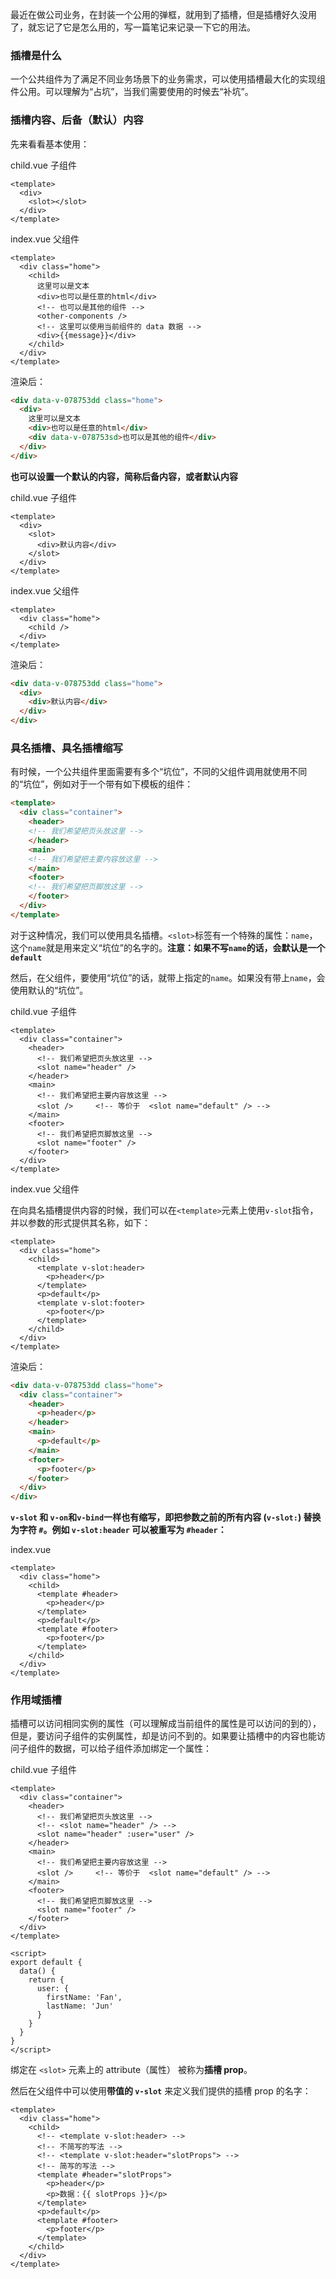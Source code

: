 最近在做公司业务，在封装一个公用的弹框，就用到了插槽，但是插槽好久没用了，就忘记了它是怎么用的，写一篇笔记来记录一下它的用法。

### 插槽是什么

一个公共组件为了满足不同业务场景下的业务需求，可以使用插槽最大化的实现组件公用。可以理解为“占坑”，当我们需要使用的时候去“补坑”。

### 插槽内容、后备（默认）内容

先来看看基本使用：

child.vue 子组件

```vue
<template>
  <div>
    <slot></slot>
  </div>
</template>
```

index.vue 父组件

```vue
<template>
  <div class="home">
    <child>
      这里可以是文本
      <div>也可以是任意的html</div>
      <!-- 也可以是其他的组件 -->
      <other-components />
      <!-- 这里可以使用当前组件的 data 数据 -->
      <div>{{message}}</div>
    </child>
  </div>
</template>
```

渲染后：

```html
<div data-v-078753dd class="home">
  <div>
    这里可以是文本
    <div>也可以是任意的html</div>
    <div data-v-078753sd>也可以是其他的组件</div>
  </div>
</div>
```

**也可以设置一个默认的内容，简称后备内容，或者默认内容**

child.vue 子组件

```vue
<template>
  <div>
    <slot>
      <div>默认内容</div>
    </slot>
  </div>
</template>
```

index.vue 父组件

```vue
<template>
  <div class="home">
    <child />
  </div>
</template>
```

渲染后：

```html
<div data-v-078753dd class="home">
  <div>
    <div>默认内容</div>
  </div>
</div>
```



### 具名插槽、具名插槽缩写

有时候，一个公共组件里面需要有多个“坑位”，不同的父组件调用就使用不同的“坑位”，例如对于一个带有如下模板的组件：

```html
<template>
  <div class="container">
    <header>
    <!-- 我们希望把页头放这里 -->
    </header>
    <main>
    <!-- 我们希望把主要内容放这里 -->
    </main>
    <footer>
    <!-- 我们希望把页脚放这里 -->
    </footer>
  </div>
</template>
```

对于这种情况，我们可以使用具名插槽。`<slot>`标签有一个特殊的属性：`name`，这个`name`就是用来定义“坑位”的名字的。**注意：如果不写`name`的话，会默认是一个`default`**

然后，在父组件，要使用“坑位”的话，就带上指定的`name`。如果没有带上`name`，会使用默认的“坑位”。

child.vue 子组件

```vue
<template>
  <div class="container">
    <header>
      <!-- 我们希望把页头放这里 -->
      <slot name="header" />
    </header>
    <main>
      <!-- 我们希望把主要内容放这里 -->
      <slot />     <!-- 等价于  <slot name="default" /> -->
    </main>
    <footer>
      <!-- 我们希望把页脚放这里 -->
      <slot name="footer" />
    </footer>
  </div>
</template>
```

index.vue 父组件

在向具名插槽提供内容的时候，我们可以在`<template>`元素上使用`v-slot`指令，并以参数的形式提供其名称，如下：

```vue
<template>
  <div class="home">
    <child>
      <template v-slot:header>
        <p>header</p>
      </template>
      <p>default</p>
      <template v-slot:footer>
        <p>footer</p>
      </template>
    </child>
  </div>
</template>
```

渲染后：

```html
<div data-v-078753dd class="home">
  <div class="container">
    <header>
      <p>header</p>
    </header>
    <main>
      <p>default</p>
    </main>
    <footer>
      <p>footer</p>
    </footer>
  </div>
</div>
```

**`v-slot` 和 `v-on`和`v-bind`一样也有缩写，即把参数之前的所有内容 (`v-slot:`) 替换为字符 `#`。例如 `v-slot:header` 可以被重写为 `#header`：**

index.vue

```vue
<template>
  <div class="home">
    <child>
      <template #header>
        <p>header</p>
      </template>
      <p>default</p>
      <template #footer>
        <p>footer</p>
      </template>
    </child>
  </div>
</template>
```

### 作用域插槽

插槽可以访问相同实例的属性（可以理解成当前组件的属性是可以访问的到的），但是，要访问子组件的实例属性，却是访问不到的。如果要让插槽中的内容也能访问子组件的数据，可以给子组件添加绑定一个属性：

child.vue 子组件

```vue
<template>
  <div class="container">
    <header>
      <!-- 我们希望把页头放这里 -->
      <!-- <slot name="header" /> -->
      <slot name="header" :user="user" />
    </header>
    <main>
      <!-- 我们希望把主要内容放这里 -->
      <slot />     <!-- 等价于  <slot name="default" /> -->
    </main>
    <footer>
      <!-- 我们希望把页脚放这里 -->
      <slot name="footer" />
    </footer>
  </div>
</template>

<script>
export default {
  data() {
    return {
      user: {
        firstName: 'Fan',
        lastName: 'Jun'
      }
    }
  }
}
</script>
```

绑定在 `<slot>` 元素上的 attribute（属性） 被称为**插槽 prop**。

然后在父组件中可以使用**带值的 `v-slot`** 来定义我们提供的插槽 prop 的名字：

```vue
<template>
  <div class="home">
    <child>
      <!-- <template v-slot:header> -->
      <!-- 不简写的写法 -->
      <!-- <template v-slot:header="slotProps"> -->
      <!-- 简写的写法 -->
      <template #header="slotProps">
        <p>header</p>
        <p>数据：{{ slotProps }}</p>
      </template>
      <p>default</p>
      <template #footer>
        <p>footer</p>
      </template>
    </child>
  </div>
</template>
```





